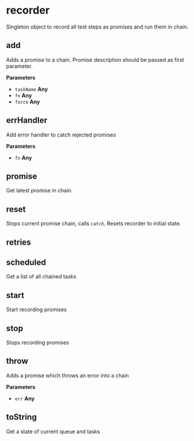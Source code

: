 # recorder

Singleton object to record all test steps as promises and run them in chain.

## add

Adds a promise to a chain.
Promise description should be passed as first parameter.

**Parameters**

-   `taskName` **Any** 
-   `fn` **Any** 
-   `force` **Any** 

## errHandler

Add error handler to catch rejected promises

**Parameters**

-   `fn` **Any** 

## promise

Get latest promise in chain.

## reset

Stops current promise chain, calls `catch`.
Resets recorder to initial state.

## retries

## scheduled

Get a list of all chained tasks

## start

Start recording promises

## stop

Stops recording promises

## throw

Adds a promise which throws an error into a chain

**Parameters**

-   `err` **Any** 

## toString

Get a state of current queue and tasks
